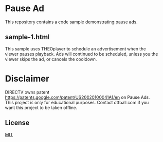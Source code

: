 # Pause Ad

This repository contains a code sample demonstrating pause ads.

## sample-1.html

This sample uses THEOplayer to schedule an advertisement when the viewer pauses playback. Ads will continued to be scheduled, unless you the viewer skips the ad, or cancels the cooldown.

# Disclaimer

DIRECTV owns patent https://patents.google.com/patent/US20020100041A1/en on Pause Ads. This project is only for educational purposes. Contact ottball.com if you want this project to be taken offline.

## License
[MIT](https://choosealicense.com/licenses/mit/)